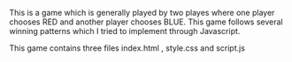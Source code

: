 This is a game which is generally played by two playes where one player chooses RED and another player chooses BLUE. This game follows several winning patterns which I tried to implement through Javascript.

This game contains three files index.html , style.css and script.js
